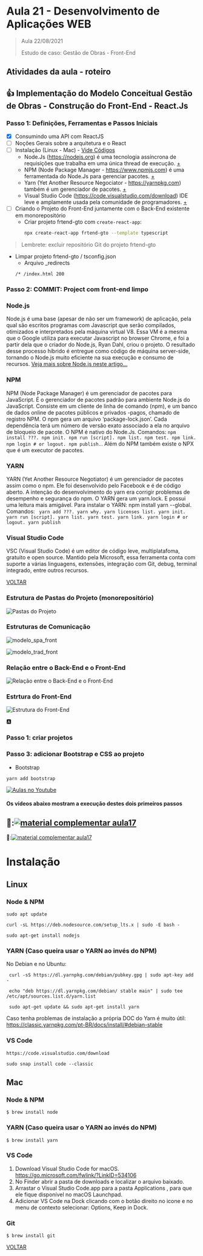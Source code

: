 # Aula 21 - Desenvolvimento de Aplicações WEB

> Aula 22/08/2021
> 
>   Estudo de caso: Gestão de Obras - Front-End


## Atividades da aula - roteiro

## :+1: Implementação do Modelo Conceitual Gestão de Obras - Construção do Front-End - React.Js


### Passo 1: Definições, Ferramentas e Passos Iniciais 
- [x] Consumindo uma API com ReactJS
- [ ] Noções Gerais sobre a arquitetura e o React
- [ ] Instalação (Linux - Mac) - [Vide Códigos](#instalação)
  - Node.Js (https://nodejs.org) é uma tecnologia assíncrona de requisições que trabalha em uma única thread de execução. [+](#nodejs)
  - NPM (Node Package Manager - https://www.npmjs.com) é uma ferramentada do Node.Js para gerenciar pacotes. [+](#npm)
  - Yarn (Yet Another Resource Negociator - https://yarnpkg.com) também é um gerenciador de pacotes. [+](#yarn)
  - Visual Studio Code (https://code.visualstudio.com/download) IDE leve e amplamente usada pela comunidade de programadores. [+](#visual-studio-code)
- [ ] Criando o Projeto do Front-End juntamente com o Back-End existente em monorepositório
  - Criar projeto frtend-gto com `create-react-app`:
    ```bash
    npx create-react-app frtend-gto --template typescript
    ```
> Lembrete: excluir repositório Git do projeto frtend-gto
  - Limpar projeto frtend-gto / tsconfig.json
      - Arquivo _redirects
    ```
    /* /index.html 200
    ```
    
### Passo 2: COMMIT: Project com front-end limpo

### Node.js
Node.js é uma base (apesar de não ser um framework) de aplicação, pela qual são escritos programas com Javascript que serão compilados, otimizados e interpretados pela máquina virtual V8. Essa VM é a mesma que o Google utiliza para executar Javascript no browser Chrome, e foi a partir dela que o criador do Node.js, Ryan Dahl, criou o projeto. O resultado desse processo híbrido é entregue como código de máquina server-side, tornando o Node.js muito eficiente na sua execução e consumo de recursos.
[Veja mais sobre Node.js neste artigo...](https://www.luiztools.com.br/post/o-que-e-nodejs-e-outras-5-duvidas-fundamentais/?utm_source=google&utm_medium=cpc&utm_campaign=902557428&utm_content=127000463008&utm_term=o%20que%20node%20js&gclid=CjwKCAjw_o-HBhAsEiwANqYhp34bPP2KF8u1U-UNM9UWWvJ_m5MiCDXAKwjrLeKSHN0EvVvJItXr_BoCVeoQAvD_BwE)

### NPM
NPM (Node Package Manager) é um gerenciador de pacotes para JavaScript. É o gerenciador de pacotes padrão para ambiente Node.js do JavaScript. Consiste em um cliente de linha de comando (npm), e um banco de dados online de pacotes públicos e privados -pagos, chamado de registro NPM. O npm gera um arquivo ‘package-lock.json’. Cada dependência terá um número de versão exato associado a ela no arquivo de bloqueio de pacote. O NPM é nativo do Node.Js. Comandos: ``` npm install ???. npm init. npm run [script]. npm list. npm test. npm link. npm login # or logout. npm publish. ```. Além do NPM também existe o NPX que é um executor de pacotes.

### YARN
YARN (Yet Another Resource Negotiator) é um gerenciador de pacotes assim como o npm. Ele foi desenvolvido pelo Facebook e é de código aberto. A intenção do desenvolvimento do yarn era corrigir problemas de desempenho e segurança do npm. O YARN gera um yarn.lock. E possui uma leitura mais amigável. Para instalar o YARN: npm install yarn --global. Comandos: ``` yarn add ???. yarn why. yarn licenses list. yarn init. yarn run [script]. yarn list. yarn test. yarn link. yarn login # or logout. yarn publish```

### Visual Studio Code
VSC (Visual Studio Code) é um editor de código leve, multiplatafoma, gratuito e open source. Mantido pela Microsoft, essa ferramenta conta com suporte a várias linguagens, extensões, integração com Git, debug, terminal integrado, entre outros recursos.

[VOLTAR](#passo-1-definições-ferramentas-e-passos-iniciais)


### Estrutura de Pastas do Projeto (monorepositório)
![Pastas do Projeto](https://github.com/marcoswagner-commits/gestao_obras_aula_daw/blob/fe5c2cc8a99cd618a16d1f43c0a6d133d321c865/pastas_projeto.png)

### Estruturas de Comunicação
![modelo_spa_front](https://user-images.githubusercontent.com/81576640/124515048-dad25000-ddb4-11eb-87b0-8e1c543e6ff6.png)

![modelo_trad_front](https://user-images.githubusercontent.com/81576640/124515052-ddcd4080-ddb4-11eb-9df9-d2f3cc4d13e6.png)


### Relação entre o Back-End e o Front-End 
![Relação entre o Back-End e o Front-End](https://github.com/marcoswagner-commits/gestao_obras_aula_daw/blob/cc080a27531053afe5f67f30a904a3789fb61481/documentos/back-front.png)

### Estrtura do Front-End
![Estrutura do Front-End](https://github.com/marcoswagner-commits/gestao_obras_aula_daw/blob/c263030eb4d8f6573fe98f64d9a158ea38da6548/documentos/front-end-org.png)



🅰️
### Passo 1: criar projetos


### Passo 3: adicionar Bootstrap e CSS ao projeto
- Bootstrap
```
yarn add bootstrap
```



[![Aulas no Youtube](https://github.com/marcoswagner-commits/gestao_obras_aula_daw/blob/cb3e2ea9547f9ddc831277f07919c3e78451eb92/yt-icon.png)](https://www.youtube.com/channel/UCfO-aJxKLqau0TnL0AfNAvA)
####  Os vídeos abaixo mostram a execução destes dois primeiros passos

🥇:[![material complementar aula17](https://github.com/marcoswagner-commits/gestao_obras_aula_daw/blob/91eb8207965740a8e341b626b250e6869e4d43ad/documentos/Capa_aula_front.png)](https://www.youtube.com/watch?v=O4Mm6Pt5hoI)
-
🥈:[![material complementar aula17](https://github.com/marcoswagner-commits/gestao_obras_aula_daw/blob/91eb8207965740a8e341b626b250e6869e4d43ad/documentos/Capa_aula_front.png)](https://www.youtube.com/watch?v=uFD6ZPKdO0Y)

# Instalação
## Linux
### Node & NPM

```
sudo apt update

curl -sL https://deb.nodesource.com/setup_lts.x | sudo -E bash -

sudo apt-get install nodejs
```

### YARN (Caso queira usar o YARN ao invés do NPM)
No Debian e no Ubuntu:
```
 curl -sS https://dl.yarnpkg.com/debian/pubkey.gpg | sudo apt-key add -
 
 echo "deb https://dl.yarnpkg.com/debian/ stable main" | sudo tee /etc/apt/sources.list.d/yarn.list
 
 sudo apt-get update && sudo apt-get install yarn

```
Caso tenha problemas de instalação a própria DOC do Yarn é muito útil: https://classic.yarnpkg.com/pt-BR/docs/install/#debian-stable

### VS Code

```
https://code.visualstudio.com/download

sudo snap install code --classic
```

## Mac
### Node & NPM 
```
$ brew install node
```

### YARN (Caso queira usar o YARN ao invés do NPM)

```
$ brew install yarn
```

### VS Code

1. Download Visual Studio Code for macOS. https://go.microsoft.com/fwlink/?LinkID=534106
2. No Finder abrir a pasta de downloads e localizar o arquivo baixado. 
3. Arrastar o Visual Studio Code.app para a pasta Applications , para que ele fique disponível no macOS Launchpad.
5. Adicionar VS Code na Dock clicando com o botão direito no icone e no menu de contexto selecionar: Options, Keep in Dock.

### Git
```
$ brew install git
```
[VOLTAR](#passo-1-definições-ferramentas-e-passos-iniciais)

